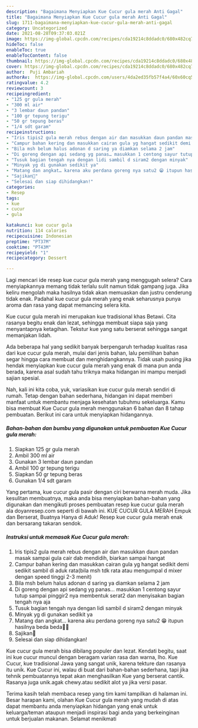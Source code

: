```yaml
---
description: "Bagaimana Menyiapkan Kue Cucur gula merah Anti Gagal"
title: "Bagaimana Menyiapkan Kue Cucur gula merah Anti Gagal"
slug: 1711-bagaimana-menyiapkan-kue-cucur-gula-merah-anti-gagal
category: Uncategorized
date: 2021-08-28T09:37:03.021Z
image: https://img-global.cpcdn.com/recipes/cda19214c8ddadc0/680x482cq70/kue-cucur-gula-merah-foto-resep-utama.jpg
hideToc: false
enableToc: true
enableTocContent: false
thumbnail: https://img-global.cpcdn.com/recipes/cda19214c8ddadc0/680x482cq70/kue-cucur-gula-merah-foto-resep-utama.jpg
cover: https://img-global.cpcdn.com/recipes/cda19214c8ddadc0/680x482cq70/kue-cucur-gula-merah-foto-resep-utama.jpg
author:  Puji Ambariah
authorAv:  https://img-global.cpcdn.com/users/4da2ed35fb57f4a4/60x60cq50/avatar.jpg
ratingvalue: 4.2
reviewcount: 3
recipeingredient:
- "125 gr gula merah"
- "300 ml air"
- "3 lembar daun pandan"
- "100 gr tepung terigu"
- "50 gr tepung beras"
- "1/4 sdt garam"
recipeinstructions:
- "Iris tipis2 gula merah rebus dengan air dan masukkan daun pandan masak sampai gula cair dab mendidih, biarkan sampai hangat"
- "Campur bahan kering dan masukkan cairan gula yg hangat sedikit demi sedikit sambil di aduk rata(bila msh tdk rata atau mengumpal d mixer dengan speed tinggi 2-3 menit)"
- "Bila msh belum halus adonan d saring ya diamkan selama 2 jam"
- "Di goreng dengan api sedang yg panas… masukkan 1 centong sayur tutup sampai pinggir2 nya membentuk serat2 dan menyisakan bagian tengah nya aja"
- "Tusuk bagian tengah nya dengan lidi sambil d siram2 dengan minyak"
- "Minyak yg di gunakan sedikit ya"
- "Matang dan angkat… karena aku perdana goreng nya satu2 😁 itupun hasilnya beda beda🤭😅"
- "Sajikan🤤"
- "Selesai dan siap dihidangkan!"
categories:
- Resep
tags:
- kue
- cucur
- gula

katakunci: kue cucur gula 
nutrition: 114 calories
recipecuisine: Indonesian
preptime: "PT37M"
cooktime: "PT43M"
recipeyield: "1"
recipecategory: Dessert

---
```



Lagi mencari ide resep kue cucur gula merah yang menggugah selera? Cara menyiapkannya memang tidak terlalu sulit namun tidak gampang juga. Jika keliru mengolah maka hasilnya tidak akan memuaskan dan justru cenderung tidak enak. Padahal kue cucur gula merah yang enak seharusnya punya aroma dan rasa yang dapat memancing selera kita.


Kue cucur gula merah ini merupakan kue tradisional khas Betawi. Cita rasanya begitu enak dan lezat, sehingga membuat siapa saja yang menyantapnya ketagihan. Tekstur kue yang satu berserat sehingga sangat memanjakan lidah.

Ada beberapa hal yang sedikit banyak berpengaruh terhadap kualitas rasa dari kue cucur gula merah, mulai dari jenis bahan, lalu pemilihan bahan segar hingga cara membuat dan menghidangkannya. Tidak usah pusing jika hendak menyiapkan kue cucur gula merah yang enak di mana pun anda berada, karena asal sudah tahu triknya maka hidangan ini mampu menjadi sajian spesial.


Nah, kali ini kita coba, yuk, variasikan kue cucur gula merah sendiri di rumah. Tetap dengan bahan sederhana, hidangan ini dapat memberi manfaat untuk membantu menjaga kesehatan tubuhmu sekeluarga. Kamu bisa membuat Kue Cucur gula merah menggunakan 6 bahan dan 8 tahap pembuatan. Berikut ini cara untuk menyiapkan hidangannya.

<!--inarticleads1-->

##### Bahan-bahan dan bumbu yang digunakan untuk pembuatan Kue Cucur gula merah:

1. Siapkan 125 gr gula merah
1. Ambil 300 ml air
1. Gunakan 3 lembar daun pandan
1. Ambil 100 gr tepung terigu
1. Siapkan 50 gr tepung beras
1. Gunakan 1/4 sdt garam


Yang pertama, kue cucur gula pasir dengan ciri berwarna merah muda. Jika kesulitan membuatnya, maka anda bisa menyiapkan bahan-bahan yang digunakan dan mengikuti proses pembuatan resep kue cucur gula merah ala doyanresep.com seperti di bawah ini. KUE CUCUR GULA MERAH Empuk dan Berserat, Buatnya Hanya di Aduk! Resep kue cucur gula merah enak dan bersarang takaran sendok. 

<!--inarticleads2-->

##### Instruksi untuk memasak Kue Cucur gula merah:

1. Iris tipis2 gula merah rebus dengan air dan masukkan daun pandan masak sampai gula cair dab mendidih, biarkan sampai hangat
1. Campur bahan kering dan masukkan cairan gula yg hangat sedikit demi sedikit sambil di aduk rata(bila msh tdk rata atau mengumpal d mixer dengan speed tinggi 2-3 menit)
1. Bila msh belum halus adonan d saring ya diamkan selama 2 jam
1. Di goreng dengan api sedang yg panas… masukkan 1 centong sayur tutup sampai pinggir2 nya membentuk serat2 dan menyisakan bagian tengah nya aja
1. Tusuk bagian tengah nya dengan lidi sambil d siram2 dengan minyak
1. Minyak yg di gunakan sedikit ya
1. Matang dan angkat… karena aku perdana goreng nya satu2 😁 itupun hasilnya beda beda🤭😅
1. Sajikan🤤
1. Selesai dan siap dihidangkan!

Kue cucur gula merah bisa dibilang populer dan lezat. Kendati begitu, saat ini kue cucur muncul dengan beragam varian rasa dan warna, lho. Kue Cucur, kue tradisional Jawa yang sangat unik, karena tekture dan rasanya itu unik. Kue Cucur ini, walau di buat dari bahan-bahan sederhana, tapi jika tehnik pembuatannya tepat akan menghasilkan Kue yang berserat cantik. Rasanya juga unik.agak chewy.atau sedikit alot ya jika versi pasar. 

Terima kasih telah membaca resep yang tim kami tampilkan di halaman ini. Besar harapan kami, olahan Kue Cucur gula merah yang mudah di atas dapat membantu anda menyiapkan hidangan yang enak untuk keluarga/teman ataupun menjadi inspirasi bagi anda yang berkeinginan untuk berjualan makanan. Selamat menikmati
